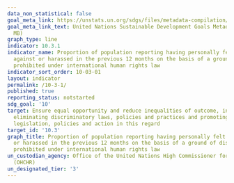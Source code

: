 ```yaml
---
data_non_statistical: false
goal_meta_link: https://unstats.un.org/sdgs/files/metadata-compilation/Metadata-Goal-10.pdf
goal_meta_link_text: United Nations Sustainable Development Goals Metadata (PDF 4.0
  MB)
graph_type: line
indicator: 10.3.1
indicator_name: Proportion of population reporting having personally felt discriminated
  against or harassed in the previous 12 months on the basis of a ground of discrimination
  prohibited under international human rights law
indicator_sort_order: 10-03-01
layout: indicator
permalink: /10-3-1/
published: true
reporting_status: notstarted
sdg_goal: '10'
target: Ensure equal opportunity and reduce inequalities of outcome, including by
  eliminating discriminatory laws, policies and practices and promoting appropriate
  legislation, policies and action in this regard
target_id: '10.3'
graph_title: Proportion of population reporting having personally felt discriminated against
  or harassed in the previous 12 months on the basis of a ground of discrimination
  prohibited under international human rights law
un_custodian_agency: Office of the United Nations High Commissioner for Human Rights
  (OHCHR)
un_designated_tier: '3'
---
```

